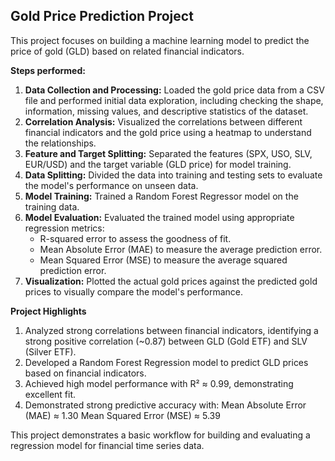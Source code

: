 ## Gold Price Prediction Project

This project focuses on building a machine learning model to predict the price of gold (GLD) based on related financial indicators.

**Steps performed:**

1.  **Data Collection and Processing:** Loaded the gold price data from a CSV file and performed initial data exploration, including checking the shape, information, missing values, and descriptive statistics of the dataset.
2.  **Correlation Analysis:** Visualized the correlations between different financial indicators and the gold price using a heatmap to understand the relationships.
3.  **Feature and Target Splitting:** Separated the features (SPX, USO, SLV, EUR/USD) and the target variable (GLD price) for model training.
4.  **Data Splitting:** Divided the data into training and testing sets to evaluate the model's performance on unseen data.
5.  **Model Training:** Trained a Random Forest Regressor model on the training data.
6.  **Model Evaluation:** Evaluated the trained model using appropriate regression metrics:
    *   R-squared error to assess the goodness of fit.
    *   Mean Absolute Error (MAE) to measure the average prediction error.
    *   Mean Squared Error (MSE) to measure the average squared prediction error.
7.  **Visualization:** Plotted the actual gold prices against the predicted gold prices to visually compare the model's performance.

**Project Highlights**

1. Analyzed strong correlations between financial indicators, identifying a strong positive correlation (~0.87) between GLD (Gold ETF) and SLV (Silver ETF).
2. Developed a Random Forest Regression model to predict GLD prices based on financial indicators.
3. Achieved high model performance with R² ≈ 0.99, demonstrating excellent fit.
4. Demonstrated strong predictive accuracy with:
   Mean Absolute Error (MAE) ≈ 1.30
   Mean Squared Error (MSE) ≈ 5.39
   
This project demonstrates a basic workflow for building and evaluating a regression model for financial time series data.
